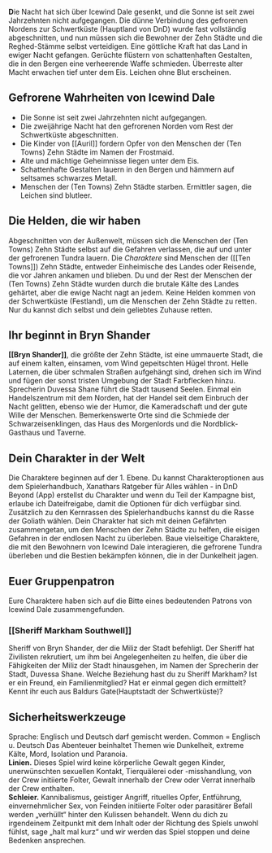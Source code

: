   
**D**ie Nacht hat sich über Icewind Dale gesenkt, und die Sonne ist seit zwei Jahrzehnten nicht aufgegangen. Die dünne Verbindung des gefrorenen Nordens zur Schwertküste (Hauptland von DnD) wurde fast vollständig abgeschnitten, und nun müssen sich die Bewohner der Zehn Städte und die Reghed-Stämme selbst verteidigen. Eine göttliche Kraft hat das Land in ewiger Nacht gefangen. Gerüchte flüstern von schattenhaften Gestalten, die in den Bergen eine verheerende Waffe schmieden. Überreste alter Macht erwachen tief unter dem Eis. Leichen ohne Blut erscheinen.

## Gefrorene Wahrheiten von Icewind Dale

- Die Sonne ist seit zwei Jahrzehnten nicht aufgegangen.
- Die zweijährige Nacht hat den gefrorenen Norden vom Rest der Schwertküste abgeschnitten.
- Die Kinder von [[Auril]] fordern Opfer von den Menschen der (Ten Towns) Zehn Städte im Namen der Frostmaid.
- Alte und mächtige Geheimnisse liegen unter dem Eis.
- Schattenhafte Gestalten lauern in den Bergen und hämmern auf seltsames schwarzes Metall.
- Menschen der (Ten Towns) Zehn Städte starben. Ermittler sagen, die Leichen sind blutleer.

## Die Helden, die wir haben

Abgeschnitten von der Außenwelt, müssen sich die Menschen der (Ten Towns) Zehn Städte selbst auf die Gefahren verlassen, die auf und unter der gefrorenen Tundra lauern. Die _Charaktere_ sind Menschen der ([[Ten Towns]]) Zehn Städte, entweder Einheimische des Landes oder Reisende, die vor Jahren ankamen und blieben. Du und der Rest der Menschen der (Ten Towns) Zehn Städte wurden durch die brutale Kälte des Landes gehärtet, aber die ewige Nacht nagt an jedem. Keine Helden kommen von der Schwertküste (Festland), um die Menschen der Zehn Städte zu retten. Nur du kannst dich selbst und dein geliebtes Zuhause retten.

## Ihr beginnt in Bryn Shander

**[[Bryn Shander]]**, die größte der Zehn Städte, ist eine ummauerte Stadt, die auf einem kalten, einsamen, vom Wind gepeitschten Hügel thront. Helle Laternen, die über schmalen Straßen aufgehängt sind, drehen sich im Wind und fügen der sonst tristen Umgebung der Stadt Farbflecken hinzu. Sprecherin Duvessa Shane führt die Stadt tausend Seelen. Einmal ein Handelszentrum mit dem Norden, hat der Handel seit dem Einbruch der Nacht gelitten, ebenso wie der Humor, die Kameradschaft und der gute Wille der Menschen. Bemerkenswerte Orte sind die Schmiede der Schwarzeisenklingen, das Haus des Morgenlords und die Nordblick-Gasthaus und Taverne.

## Dein Charakter in der Welt

Die Charaktere beginnen auf der 1. Ebene. Du kannst Charakteroptionen aus dem Spielerhandbuch, Xanathars Ratgeber für Alles wählen - in DnD Beyond (App) erstellst du Charakter und wenn du Teil der Kampagne bist, erlaube ich Dateifreigabe, damit die Optionen für dich verfügbar sind. Zusätzlich zu den Kernrassen des Spielerhandbuchs kannst du die Rasse der Goliath wählen. Dein Charakter hat sich mit deinen Gefährten zusammengetan, um den Menschen der Zehn Städte zu helfen, die eisigen Gefahren in der endlosen Nacht zu überleben. Baue vielseitige Charaktere, die mit den Bewohnern von Icewind Dale interagieren, die gefrorene Tundra überleben und die Bestien bekämpfen können, die in der Dunkelheit jagen.

## Euer Gruppenpatron

Eure Charaktere haben sich auf die Bitte eines bedeutenden Patrons von Icewind Dale zusammengefunden.

### **[[Sheriff Markham Southwell]]**<br>

Sheriff von Bryn Shander, der die Miliz der Stadt befehligt. Der Sheriff hat Zivilisten rekrutiert, um ihm bei Angelegenheiten zu helfen, die über die Fähigkeiten der Miliz der Stadt hinausgehen, im Namen der Sprecherin der Stadt, Duvessa Shane. Welche Beziehung hast du zu Sheriff Markham? Ist er ein Freund, ein Familienmitglied? Hat er einmal gegen dich ermittelt? Kennt ihr euch aus Baldurs Gate(Hauptstadt der Schwertküste)? <br>

## Sicherheitswerkzeuge
Sprache: Englisch und Deutsch darf gemischt werden. Common = Englisch u. Deutsch
Das Abenteuer beinhaltet Themen wie Dunkelheit, extreme Kälte, Mord, Isolation und Paranoia. <br> **Linien.** Dieses Spiel wird keine körperliche Gewalt gegen Kinder, unerwünschten sexuellen Kontakt, Tierquälerei oder -misshandlung, von der Crew initiierte Folter, Gewalt innerhalb der Crew oder Verrat innerhalb der Crew enthalten. <br> **Schleier.** Kannibalismus, geistiger Angriff, rituelles Opfer, Entführung, einvernehmlicher Sex, von Feinden initiierte Folter oder parasitärer Befall werden „verhüllt“ hinter den Kulissen behandelt. Wenn du dich zu irgendeinem Zeitpunkt mit dem Inhalt oder der Richtung des Spiels unwohl fühlst, sage „halt mal kurz“ und wir werden das Spiel stoppen und deine Bedenken ansprechen.